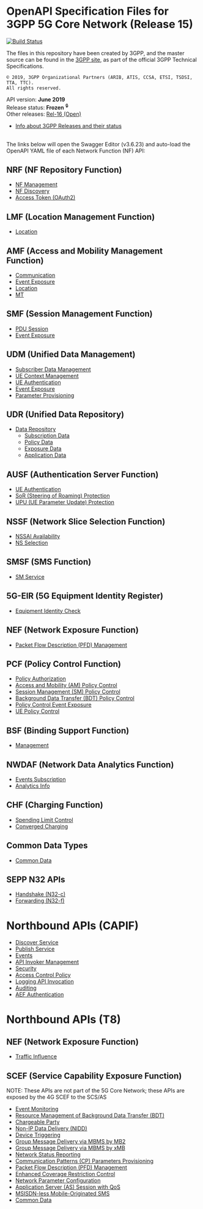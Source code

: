 # OpenAPI Specification Files for 3GPP 5G Core Network (Release 15)

[![Build Status](https://travis-ci.org/shenjian74/5GC_APIs.svg?branch=Rel-15)](https://travis-ci.org/shenjian74/5GC_APIs)

The files in this repository have been created by 3GPP, and the master source can be found in the [3GPP site](http://www.3gpp.org/DynaReport/29-series.htm), as part of the official 3GPP Technical Specifications.
```
© 2019, 3GPP Organizational Partners (ARIB, ATIS, CCSA, ETSI, TSDSI, TTA, TTC).
All rights reserved.
```
API version: **June 2019**<br/>
Release status: **Frozen** <sup>&#x1F512;</sup><br/>
Other releases: [Rel-16 (Open)](https://github.com/shenjian74/5GC_APIs/tree/master)<br/>
- [Info about 3GPP Releases and their status](https://www.3gpp.org/specifications/67-releases)
<br/><br/>

The links below will open the Swagger Editor (v3.6.23) and auto-load the OpenAPI YAML file of each Network Function (NF) API:
<br/>

## NRF (NF Repository Function)
* [NF Management](https://shenjian74.github.io/5GC_APIs/loader.html?yaml=TS29510_Nnrf_NFManagement.yaml)
* [NF Discovery](https://shenjian74.github.io/5GC_APIs/loader.html?yaml=TS29510_Nnrf_NFDiscovery.yaml)
* [Access Token (OAuth2)](https://shenjian74.github.io/5GC_APIs/loader.html?yaml=TS29510_Nnrf_AccessToken.yaml)
## LMF (Location Management Function)
* [Location](https://shenjian74.github.io/5GC_APIs/loader.html?yaml=TS29572_Nlmf_Location.yaml)
## AMF (Access and Mobility Management Function)
* [Communication](https://shenjian74.github.io/5GC_APIs/loader.html?yaml=TS29518_Namf_Communication.yaml)
* [Event Exposure](https://shenjian74.github.io/5GC_APIs/loader.html?yaml=TS29518_Namf_EventExposure.yaml)
* [Location](https://shenjian74.github.io/5GC_APIs/loader.html?yaml=TS29518_Namf_Location.yaml)
* [MT](https://shenjian74.github.io/5GC_APIs/loader.html?yaml=TS29518_Namf_MT.yaml)
## SMF (Session Management Function)
* [PDU Session](https://shenjian74.github.io/5GC_APIs/loader.html?yaml=TS29502_Nsmf_PDUSession.yaml)
* [Event Exposure](https://shenjian74.github.io/5GC_APIs/loader.html?yaml=TS29508_Nsmf_EventExposure.yaml)
## UDM (Unified Data Management)
* [Subscriber Data Management](https://shenjian74.github.io/5GC_APIs/loader.html?yaml=TS29503_Nudm_SDM.yaml)
* [UE Context Management](https://shenjian74.github.io/5GC_APIs/loader.html?yaml=TS29503_Nudm_UECM.yaml)
* [UE Authentication](https://shenjian74.github.io/5GC_APIs/loader.html?yaml=TS29503_Nudm_UEAU.yaml)
* [Event Exposure](https://shenjian74.github.io/5GC_APIs/loader.html?yaml=TS29503_Nudm_EE.yaml)
* [Parameter Provisioning](https://shenjian74.github.io/5GC_APIs/loader.html?yaml=TS29503_Nudm_PP.yaml)
## UDR (Unified Data Repository)
* [Data Repository](https://shenjian74.github.io/5GC_APIs/loader.html?yaml=TS29504_Nudr_DataRepository.yaml)
  * [Subscription Data](https://shenjian74.github.io/5GC_APIs/loader.html?yaml=TS29505_Subscription_Data.yaml)
  * [Policy Data](https://shenjian74.github.io/5GC_APIs/loader.html?yaml=TS29519_Policy_Data.yaml)
  * [Exposure Data](https://shenjian74.github.io/5GC_APIs/loader.html?yaml=TS29519_Exposure_Data.yaml)
  * [Application Data](https://shenjian74.github.io/5GC_APIs/loader.html?yaml=TS29519_Application_Data.yaml)
## AUSF (Authentication Server Function)
* [UE Authentication](https://shenjian74.github.io/5GC_APIs/loader.html?yaml=TS29509_Nausf_UEAuthentication.yaml)
* [SoR (Steering of Roaming) Protection](https://shenjian74.github.io/5GC_APIs/loader.html?yaml=TS29509_Nausf_SoRProtection.yaml)
* [UPU (UE Parameter Update) Protection](https://shenjian74.github.io/5GC_APIs/loader.html?yaml=TS29509_Nausf_UPUProtection.yaml)
## NSSF (Network Slice Selection Function)
* [NSSAI Availability](https://shenjian74.github.io/5GC_APIs/loader.html?yaml=TS29531_Nnssf_NSSAIAvailability.yaml)
* [NS Selection](https://shenjian74.github.io/5GC_APIs/loader.html?yaml=TS29531_Nnssf_NSSelection.yaml)
## SMSF (SMS Function)
* [SM Service](https://shenjian74.github.io/5GC_APIs/loader.html?yaml=TS29540_Nsmsf_SMService.yaml)
## 5G-EIR (5G Equipment Identity Register)
* [Equipment Identity Check](https://shenjian74.github.io/5GC_APIs/loader.html?yaml=TS29511_N5g-eir_EquipmentIdentityCheck.yaml)
## NEF (Network Exposure Function)
* [Packet Flow Description (PFD) Management](https://shenjian74.github.io/5GC_APIs/loader.html?yaml=TS29551_Nnef_PFDmanagement.yaml)
## PCF (Policy Control Function)
* [Policy Authorization](https://shenjian74.github.io/5GC_APIs/loader.html?yaml=TS29514_Npcf_PolicyAuthorization.yaml)
* [Access and Mobility (AM) Policy Control](https://shenjian74.github.io/5GC_APIs/loader.html?yaml=TS29507_Npcf_AMPolicyControl.yaml)
* [Session Management (SM) Policy Control](https://shenjian74.github.io/5GC_APIs/loader.html?yaml=TS29512_Npcf_SMPolicyControl.yaml)
* [Background Data Transfer (BDT) Policy Control](https://shenjian74.github.io/5GC_APIs/loader.html?yaml=TS29554_Npcf_BDTPolicyControl.yaml)
* [Policy Control Event Exposure](https://shenjian74.github.io/5GC_APIs/loader.html?yaml=TS29523_Npcf_EventExposure.yaml)
* [UE Policy Control](https://shenjian74.github.io/5GC_APIs/loader.html?yaml=TS29525_Npcf_UEPolicyControl.yaml)
## BSF (Binding Support Function)
* [Management](https://shenjian74.github.io/5GC_APIs/loader.html?yaml=TS29521_Nbsf_Management.yaml)
## NWDAF (Network Data Analytics Function)
* [Events Subscription](https://shenjian74.github.io/5GC_APIs/loader.html?yaml=TS29520_Nnwdaf_EventsSubscription.yaml)
* [Analytics Info](https://shenjian74.github.io/5GC_APIs/loader.html?yaml=TS29520_Nnwdaf_AnalyticsInfo.yaml)
## CHF (Charging Function)
* [Spending Limit Control](https://shenjian74.github.io/5GC_APIs/loader.html?yaml=TS29594_Nchf_SpendingLimitControl.yaml)
* [Converged Charging](https://shenjian74.github.io/5GC_APIs/loader.html?yaml=TS32291_Nchf_ConvergedCharging.yaml)
## Common Data Types
* [Common Data](https://shenjian74.github.io/5GC_APIs/loader.html?yaml=TS29571_CommonData.yaml)
## SEPP N32 APIs
* [Handshake (N32-c)](https://shenjian74.github.io/5GC_APIs/loader.html?yaml=TS29573_N32_Handshake.yaml)
* [Forwarding (N32-f)](https://shenjian74.github.io/5GC_APIs/loader.html?yaml=TS29573_JOSEProtectedMessageForwarding.yaml)

# Northbound APIs (CAPIF)
* [Discover Service](https://shenjian74.github.io/5GC_APIs/loader.html?yaml=TS29222_CAPIF_Discover_Service_API.yaml)
* [Publish Service](https://shenjian74.github.io/5GC_APIs/loader.html?yaml=TS29222_CAPIF_Publish_Service_API.yaml)
* [Events](https://shenjian74.github.io/5GC_APIs/loader.html?yaml=TS29222_CAPIF_Events_API.yaml)
* [API Invoker Management](https://shenjian74.github.io/5GC_APIs/loader.html?yaml=TS29222_CAPIF_API_Invoker_Management_API.yaml)
* [Security](https://shenjian74.github.io/5GC_APIs/loader.html?yaml=TS29222_CAPIF_Security_API.yaml)
* [Access Control Policy](https://shenjian74.github.io/5GC_APIs/loader.html?yaml=TS29222_CAPIF_Access_Control_Policy_API.yaml)
* [Logging API Invocation](https://shenjian74.github.io/5GC_APIs/loader.html?yaml=TS29222_CAPIF_Logging_API_Invocation_API.yaml)
* [Auditing](https://shenjian74.github.io/5GC_APIs/loader.html?yaml=TS29222_CAPIF_Auditing_API.yaml)
* [AEF Authentication](https://shenjian74.github.io/5GC_APIs/loader.html?yaml=TS29222_AEF_Security_API.yaml)

# Northbound APIs (T8)
## NEF (Network Exposure Function)
* [Traffic Influence](https://shenjian74.github.io/5GC_APIs/loader.html?yaml=TS29522_TrafficInfluence.yaml)
## SCEF (Service Capability Exposure Function)
NOTE: These APIs are not part of the 5G Core Network; these APIs are exposed by the 4G SCEF to the SCS/AS
* [Event Monitoring](https://shenjian74.github.io/5GC_APIs/loader.html?yaml=TS29122_MonitoringEvent.yaml)
* [Resource Management of Background Data Transfer (BDT)](https://shenjian74.github.io/5GC_APIs/loader.html?yaml=TS29122_ResourceManagementOfBdt.yaml)
* [Chargeable Party](https://shenjian74.github.io/5GC_APIs/loader.html?yaml=TS29122_ChargeableParty.yaml)
* [Non-IP Data Delivery (NIDD)](https://shenjian74.github.io/5GC_APIs/loader.html?yaml=TS29122_NIDD.yaml)
* [Device Triggering](https://shenjian74.github.io/5GC_APIs/loader.html?yaml=TS29122_DeviceTriggering.yaml)
* [Group Message Delivery via MBMS by MB2](https://shenjian74.github.io/5GC_APIs/loader.html?yaml=TS29122_GMDviaMBMSbyMB2.yaml)
* [Group Message Delivery via MBMS by xMB](https://shenjian74.github.io/5GC_APIs/loader.html?yaml=TS29122_GMDviaMBMSbyxMB.yaml)
* [Network Status Reporting](https://shenjian74.github.io/5GC_APIs/loader.html?yaml=TS29122_ReportingNetworkStatus.yaml)
* [Communication Patterns (CP) Parameters Provisioning](https://shenjian74.github.io/5GC_APIs/loader.html?yaml=TS29122_CpProvisioning.yaml)
* [Packet Flow Description (PFD) Management](https://shenjian74.github.io/5GC_APIs/loader.html?yaml=TS29122_PfdManagement.yaml)
* [Enhanced Coverage Restriction Control](https://shenjian74.github.io/5GC_APIs/loader.html?yaml=TS29122_ECRControl.yaml)
* [Network Parameter Configuration](https://shenjian74.github.io/5GC_APIs/loader.html?yaml=TS29122_NpConfiguration.yaml)
* [Application Server (AS) Session with QoS](https://shenjian74.github.io/5GC_APIs/loader.html?yaml=TS29122_AsSessionWithQoS.yaml)
* [MSISDN-less Mobile-Originated SMS](https://shenjian74.github.io/5GC_APIs/loader.html?yaml=TS29122_MsisdnLessMoSms.yaml)
* [Common Data](https://shenjian74.github.io/5GC_APIs/loader.html?yaml=TS29122_CommonData.yaml)
